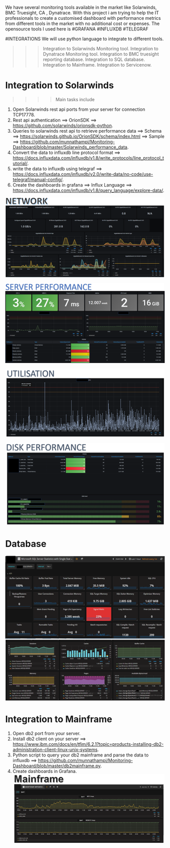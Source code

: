 We have several monitoring tools available in the market like Solarwinds, BMC Truesight, CA , Dynatrace.
With this project i am trying to help the IT professionals to create a customised dashboard with performance metrics from different tools in the market with no additional cost or expenses.
The opensource tools I  used here is 
#GRAFANA
#INFLUXDB
#TELEGRAF

#INTEGRATIONS
We will use python language to integrate to different tools. 

>>> Integration to Solarwinds Monitoring tool.
>>> Integration to Dynatrace Monitoring tool.
>>> Integration to BMC truesight reporting database.
>>> Integration to SQL database.
>>> Integration to Mainframe.
>>> Integration to Servicenow.


# Integration to Solarwinds
>>>> Main tasks include
1. Open Solarwinds rest api ports from your server for connection TCP17778.
2. Rest api authentication ==> OrionSDK ==> https://github.com/solarwinds/orionsdk-python.
3. Queries to solarwinds rest api to retrieve performance data ==> Schema ==> https://solarwinds.github.io/OrionSDK/schema/index.html ==> Sample ==> https://github.com/munnathampi/Monitoring-Dashboard/blob/master/Solarwinds_performance_data.
4. Convert the data to influxdb line protocol format ==> https://docs.influxdata.com/influxdb/v1.8/write_protocols/line_protocol_tutorial/.
5. write the data to influxdb using telegraf ==> https://docs.influxdata.com/influxdb/v2.0/write-data/no-code/use-telegraf/manual-config/.
6. Create the dashboards in grafana ==> Influx Language ==> https://docs.influxdata.com/influxdb/v1.8/query_language/explore-data/.

![Network_sw.PNG](https://github.com/munnathampi/Monitoring-Dashboard/blob/master/Network_sw.PNG)

![Server_sw.PNG](https://github.com/munnathampi/Monitoring-Dashboard/blob/master/Server_sw.PNG)

![Utilization_sw.PNG](https://github.com/munnathampi/Monitoring-Dashboard/blob/master/Utilization_sw.PNG)

![disk_sw.PNG](https://github.com/munnathampi/Monitoring-Dashboard/blob/master/disk_sw.PNG)

# Database
![db.PNG](https://github.com/munnathampi/Monitoring-Dashboard/blob/master/db.PNG)
![db_sw1.PNG](https://github.com/munnathampi/Monitoring-Dashboard/blob/master/db_sw1.PNG)
# Integration to Mainframe
1. Open db2 port from your server.
2. Install db2 client on your server ==> https://www.ibm.com/docs/en/tfim/6.2.1?topic=products-installing-db2-administration-client-linux-unix-systems.
3. Python script to query your db2 mainframe and parse the data to influxdb ==> https://github.com/munnathampi/Monitoring-Dashboard/blob/master/db2mainframe.py.
4. Create dashboards in Grafana.
![mf_script.PNG](https://github.com/munnathampi/Monitoring-Dashboard/blob/master/mf_script.PNG)
